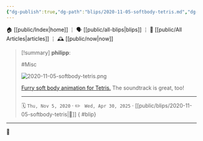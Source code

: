 ```yaml
---
{"dg-publish":true,"dg-path":"blips/2020-11-05-softbody-tetris.md","dg-permalink":"2020/11/05/softbody-tetris/","permalink":"/2020/11/05/softbody-tetris/","title":"philipp @ 2020-11-05"}
---
```



<div class="transclusion internal-embed is-loaded"><div class="markdown-embed">




🏠 [[public/Index\|home]]  ⋮ 🗣️ [[public/all-blips\|blips]] ⋮  📝 [[public/All Articles\|articles]]  ⋮ 🕰️ [[public/now\|now]]


</div></div>


> [!summary] **philipp**:
>
> #Misc
>
> ![2020-11-05-softbody-tetris.png](/img/user/attachments/2020-11-05-softbody-tetris.png)
>
> [Furry soft body animation for Tetris.](https://www.youtube.com/watch?v=RfNlhw8FK74&feature=emb_title) The soundtrack is great, too!
> - - -
>
> 🗓️ <code>Thu, Nov 5, 2020</code>  · ✏️ <code> Wed, Apr 30, 2025</code>  · [[public/blips/2020-11-05-softbody-tetris\|🔗]]
{ #blip}


- - -

 👾
